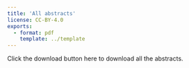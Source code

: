 ```yaml
---
title: 'All abstracts'
license: CC-BY-4.0
exports:
  - format: pdf
    template: ../template
---
```


Click the download button here to download all the abstracts.